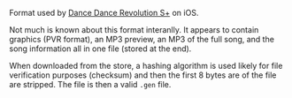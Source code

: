 Format used by [Dance Dance Revolution S+](https://itunes.apple.com/us/app/dancedancerevolution-s+-us/id300655935?mt=8) on iOS.

Not much is known about this format interanlly. It appears to contain graphics (PVR format), an MP3 preview, an MP3 of the full song, and the song information all in one file (stored at the end).

When downloaded from the store, a hashing algorithm is used likely for file verification purposes (checksum) and then the first 8 bytes are of the file are stripped. The file is then a valid `.gen` file.
